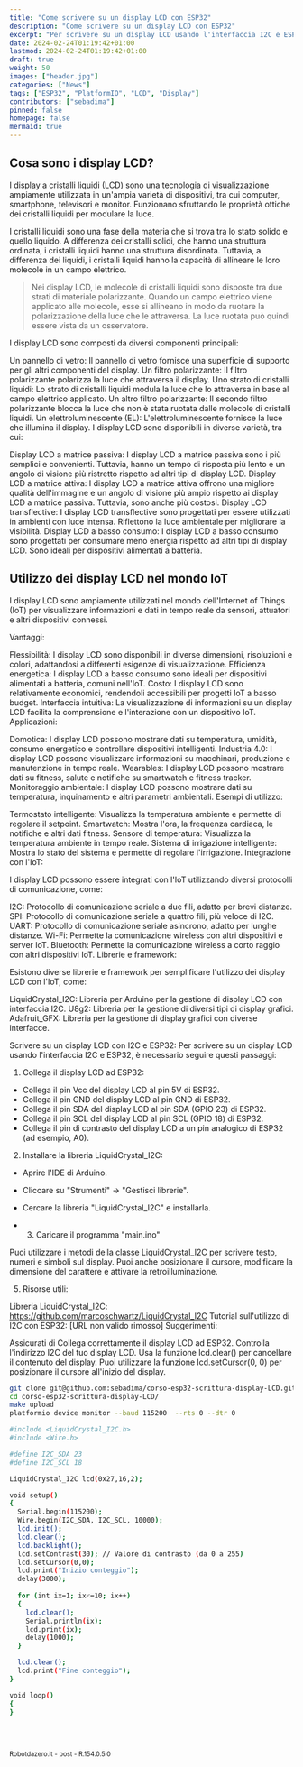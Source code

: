 ```yaml
---
title: "Come scrivere su un display LCD con ESP32"
description: "Come scrivere su un display LCD con ESP32"
excerpt: "Per scrivere su un display LCD usando l'interfaccia I2C e ESP32, è necessario seguire questi passaggi..."
date: 2024-02-24T01:19:42+01:00
lastmod: 2024-02-24T01:19:42+01:00
draft: true
weight: 50
images: ["header.jpg"]
categories: ["News"]
tags: ["ESP32", "PlatformIO", "LCD", "Display"]
contributors: ["sebadima"]
pinned: false
homepage: false
mermaid: true
---
```




## Cosa sono i display LCD?
I display a cristalli liquidi (LCD) sono una tecnologia di visualizzazione ampiamente utilizzata in un'ampia varietà di dispositivi, tra cui computer, smartphone, televisori e monitor. Funzionano sfruttando le proprietà ottiche dei cristalli liquidi per modulare la luce.

I cristalli liquidi sono una fase della materia che si trova tra lo stato solido e quello liquido. A differenza dei cristalli solidi, che hanno una struttura ordinata, i cristalli liquidi hanno una struttura disordinata. Tuttavia, a differenza dei liquidi, i cristalli liquidi hanno la capacità di allineare le loro molecole in un campo elettrico.

> Nei display LCD, le molecole di cristalli liquidi sono disposte tra due strati di materiale polarizzante. Quando un campo elettrico viene applicato alle molecole, esse si allineano in modo da ruotare la polarizzazione della luce che le attraversa. La luce ruotata può quindi essere vista da un osservatore.

I display LCD sono composti da diversi componenti principali:

Un pannello di vetro: Il pannello di vetro fornisce una superficie di supporto per gli altri componenti del display.
Un filtro polarizzante: Il filtro polarizzante polarizza la luce che attraversa il display.
Uno strato di cristalli liquidi: Lo strato di cristalli liquidi modula la luce che lo attraversa in base al campo elettrico applicato.
Un altro filtro polarizzante: Il secondo filtro polarizzante blocca la luce che non è stata ruotata dalle molecole di cristalli liquidi.
Un elettroluminescente (EL): L'elettroluminescente fornisce la luce che illumina il display.
I display LCD sono disponibili in diverse varietà, tra cui:

Display LCD a matrice passiva: I display LCD a matrice passiva sono i più semplici e convenienti. Tuttavia, hanno un tempo di risposta più lento e un angolo di visione più ristretto rispetto ad altri tipi di display LCD.
Display LCD a matrice attiva: I display LCD a matrice attiva offrono una migliore qualità dell'immagine e un angolo di visione più ampio rispetto ai display LCD a matrice passiva. Tuttavia, sono anche più costosi.
Display LCD transflective: I display LCD transflective sono progettati per essere utilizzati in ambienti con luce intensa. Riflettono la luce ambientale per migliorare la visibilità.
Display LCD a basso consumo: I display LCD a basso consumo sono progettati per consumare meno energia rispetto ad altri tipi di display LCD. Sono ideali per dispositivi alimentati a batteria.





## Utilizzo dei display LCD nel mondo IoT
I display LCD sono ampiamente utilizzati nel mondo dell'Internet of Things (IoT) per visualizzare informazioni e dati in tempo reale da sensori, attuatori e altri dispositivi connessi.

Vantaggi:

Flessibilità: I display LCD sono disponibili in diverse dimensioni, risoluzioni e colori, adattandosi a differenti esigenze di visualizzazione.
Efficienza energetica: I display LCD a basso consumo sono ideali per dispositivi alimentati a batteria, comuni nell'IoT.
Costo: I display LCD sono relativamente economici, rendendoli accessibili per progetti IoT a basso budget.
Interfaccia intuitiva: La visualizzazione di informazioni su un display LCD facilita la comprensione e l'interazione con un dispositivo IoT.
Applicazioni:

Domotica: I display LCD possono mostrare dati su temperatura, umidità, consumo energetico e controllare dispositivi intelligenti.
Industria 4.0: I display LCD possono visualizzare informazioni su macchinari, produzione e manutenzione in tempo reale.
Wearables: I display LCD possono mostrare dati su fitness, salute e notifiche su smartwatch e fitness tracker.
Monitoraggio ambientale: I display LCD possono mostrare dati su temperatura, inquinamento e altri parametri ambientali.
Esempi di utilizzo:

Termostato intelligente: Visualizza la temperatura ambiente e permette di regolare il setpoint.
Smartwatch: Mostra l'ora, la frequenza cardiaca, le notifiche e altri dati fitness.
Sensore di temperatura: Visualizza la temperatura ambiente in tempo reale.
Sistema di irrigazione intelligente: Mostra lo stato del sistema e permette di regolare l'irrigazione.
Integrazione con l'IoT:

I display LCD possono essere integrati con l'IoT utilizzando diversi protocolli di comunicazione, come:

I2C: Protocollo di comunicazione seriale a due fili, adatto per brevi distanze.
SPI: Protocollo di comunicazione seriale a quattro fili, più veloce di I2C.
UART: Protocollo di comunicazione seriale asincrono, adatto per lunghe distanze.
Wi-Fi: Permette la comunicazione wireless con altri dispositivi e server IoT.
Bluetooth: Permette la comunicazione wireless a corto raggio con altri dispositivi IoT.
Librerie e framework:

Esistono diverse librerie e framework per semplificare l'utilizzo dei display LCD con l'IoT, come:

LiquidCrystal_I2C: Libreria per Arduino per la gestione di display LCD con interfaccia I2C.
U8g2: Libreria per la gestione di diversi tipi di display grafici.
Adafruit_GFX: Libreria per la gestione di display grafici con diverse interfacce.







Scrivere su un display LCD con I2C e ESP32:
Per scrivere su un display LCD usando l'interfaccia I2C e ESP32, è necessario seguire questi passaggi:

1. Collega il display LCD ad ESP32:

- Collega il pin Vcc del display LCD al pin 5V di ESP32.
- Collega il pin GND del display LCD al pin GND di ESP32.
- Collega il pin SDA del display LCD al pin SDA (GPIO 23) di ESP32.
- Collega il pin SCL del display LCD al pin SCL (GPIO 18) di ESP32.
- Collega il pin di contrasto del display LCD a un pin analogico di ESP32 (ad esempio, A0).

2. Installare la libreria LiquidCrystal_I2C:

- Aprire l'IDE di Arduino.
- Cliccare su "Strumenti" -> "Gestisci librerie".
- Cercare la libreria "LiquidCrystal_I2C" e installarla.

- 3. Caricare il programma "main.ino"


Puoi utilizzare i metodi della classe LiquidCrystal_I2C per scrivere testo, numeri e simboli sul display.
Puoi anche posizionare il cursore, modificare la dimensione del carattere e attivare la retroilluminazione.

5. Risorse utili:

Libreria LiquidCrystal_I2C: https://github.com/marcoschwartz/LiquidCrystal_I2C
Tutorial sull'utilizzo di I2C con ESP32: [URL non valido rimosso]
Suggerimenti:

Assicurati di Collega correttamente il display LCD ad ESP32.
Controlla l'indirizzo I2C del tuo display LCD.
Usa la funzione lcd.clear() per cancellare il contenuto del display.
Puoi utilizzare la funzione lcd.setCursor(0, 0) per posizionare il cursore all'inizio del display.






```bash
git clone git@github.com:sebadima/corso-esp32-scrittura-display-LCD.git
cd corso-esp32-scrittura-display-LCD/
make upload
platformio device monitor --baud 115200  --rts 0 --dtr 0
```


```bash
#include <LiquidCrystal_I2C.h>
#include <Wire.h>

#define I2C_SDA 23
#define I2C_SCL 18

LiquidCrystal_I2C lcd(0x27,16,2);

void setup() 
{
  Serial.begin(115200);
  Wire.begin(I2C_SDA, I2C_SCL, 10000); 
  lcd.init(); 
  lcd.clear();
  lcd.backlight();
  lcd.setContrast(30); // Valore di contrasto (da 0 a 255)
  lcd.setCursor(0,0);  
  lcd.print("Inizio conteggio"); 
  delay(3000);  
 
  for (int ix=1; ix<=10; ix++) 
  {
    lcd.clear();
    Serial.println(ix);  
    lcd.print(ix); 
    delay(1000);  
  }

  lcd.clear();
  lcd.print("Fine conteggio"); 
}

void loop() 
{
}

```







<br>
<br>
<p style="font-size: 0.80em;">Robotdazero.it - post - R.154.0.5.0</p>
